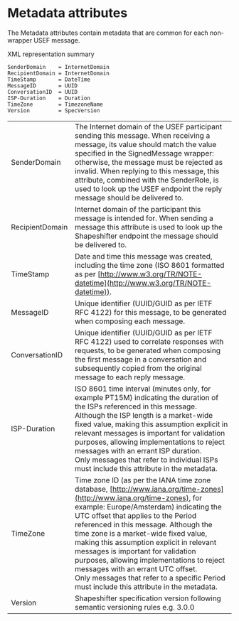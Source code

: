 <!--
SPDX-FileCopyrightText: 2020-2023 Contributors to the Shapeshifter project

SPDX-License-Identifier: Apache-2.0
-->

# Metadata attributes

The Metadata attributes contain metadata that are common for each non-wrapper USEF message.

XML representation summary

```
SenderDomain    = InternetDomain
RecipientDomain = InternetDomain
TimeStamp       = DateTime
MessageID       = UUID
ConversationID  = UUID
ISP-Duration    = Duration
TimeZone        = TimezoneName
Version         = SpecVersion
```

|                 |                                                                                                                                                                                                                                                                                                                                                                                                                                                                                                                                                           |
|-----------------|-----------------------------------------------------------------------------------------------------------------------------------------------------------------------------------------------------------------------------------------------------------------------------------------------------------------------------------------------------------------------------------------------------------------------------------------------------------------------------------------------------------------------------------------------------------|
| SenderDomain    | The Internet domain of the USEF participant sending this message. When receiving a message, its value should match the value specified in the SignedMessage wrapper: otherwise, the message must be rejected as invalid. When replying to this message, this attribute, combined with the SenderRole, is used to look up the USEF endpoint the reply message should be delivered to.                                                                                                                                                                      |
| RecipientDomain | Internet domain of the participant this message is intended for. When sending a message this attribute is used to look up the Shapeshifter endpoint the message should be delivered to.                                                                                                                                                                                                                                                                                                                                        |
| TimeStamp       | Date and time this message was created, including the time zone (ISO 8601 formatted as per [http://www.w3.org/TR/NOTE-datetime](http://www.w3.org/TR/NOTE-datetime)).                                                                                                                                                                                                                                                                                                                                                                                     |
| MessageID       | Unique identifier (UUID/GUID as per IETF RFC 4122) for this message, to be generated when composing each message.                                                                                                                                                                                                                                                                                                                                                                                                                                         |
| ConversationID  | Unique identifier (UUID/GUID as per IETF RFC 4122) used to correlate responses with requests, to be generated when composing the first message in a conversation and subsequently copied from the original message to each reply message.                                                                                                                                                                                                                                                                                                                 |
| ISP-Duration    | ISO 8601 time interval (minutes only, for example PT15M) indicating the duration of the ISPs referenced in this message. Although the ISP length is a market-wide fixed value, making this assumption explicit in relevant messages is important for validation purposes, allowing implementations to reject messages with an errant ISP duration.</br>Only messages that refer to individual ISPs must include this attribute in the metadata.                                                                                                           |
| TimeZone        | Time zone ID (as per the IANA time zone database, [http://www.iana.org/time-zones](http://www.iana.org/time-zones), for example: Europe/Amsterdam) indicating the UTC offset that applies to the Period referenced in this message. Although the time zone is a market-wide fixed value, making this assumption explicit in relevant messages is important for validation purposes, allowing implementations to reject messages with an errant UTC offset.</br>Only messages that refer to a specific Period must include this attribute in the metadata. |
| Version         | Shapeshifter specification version following semantic versioning rules e.g. 3.0.0                                                                                                                                                                                                                                                                                                                                                                                                                                                                         |
